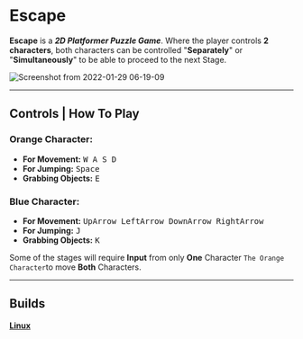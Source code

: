 # Escape
**Escape** is a _**2D Platformer Puzzle Game**_. Where the player controls **2 characters**, both characters can be controlled "**Separately**" or "**Simultaneously**" to be able to proceed to the next Stage.

![Screenshot from 2022-01-29 06-19-09](https://user-images.githubusercontent.com/47914146/157276835-91937222-8025-4e27-bc87-52688bdfff2f.png)

----------------------------------------------------------------------------------------------------------------------------------------------------

## **Controls | How To Play**    

### **Orange Character**: 

- **For Movement:**
	<kbd> W </kbd>
  <kbd> A </kbd> <kbd> S </kbd> <kbd> D </kbd> 
- **For Jumping:**
  <kbd>Space</kbd>
- **Grabbing Objects:**
  <kbd> E </kbd>
  
### **Blue Character**: 

- **For Movement:**
	<kbd> UpArrow </kbd>
  <kbd> LeftArrow </kbd> <kbd> DownArrow </kbd> <kbd> RightArrow </kbd> 
- **For Jumping:**
  <kbd> J </kbd>
- **Grabbing Objects:**
  <kbd> K </kbd>

Some of the stages will require **Input** from only **One** Character ``` The Orange Character ```to move **Both** Characters.

----------------------------------------------------------------------------------------------------------------------------------------------------

## **Builds**
[**Linux**](https://drive.google.com/file/d/1jtAMrZ-bxstjen8C7EPJNjaQg9igBV6v/view?usp=sharing)
